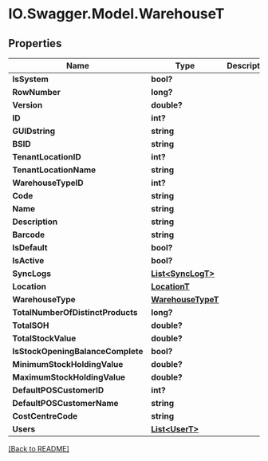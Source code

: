 # IO.Swagger.Model.WarehouseT
## Properties

Name | Type | Description | Notes
------------ | ------------- | ------------- | -------------
**IsSystem** | **bool?** |  | [optional] 
**RowNumber** | **long?** |  | [optional] 
**Version** | **double?** |  | [optional] 
**ID** | **int?** |  | [optional] 
**GUIDstring** | **string** |  | [optional] 
**BSID** | **string** |  | [optional] 
**TenantLocationID** | **int?** |  | [optional] 
**TenantLocationName** | **string** |  | [optional] 
**WarehouseTypeID** | **int?** |  | [optional] 
**Code** | **string** |  | [optional] 
**Name** | **string** |  | [optional] 
**Description** | **string** |  | [optional] 
**Barcode** | **string** |  | [optional] 
**IsDefault** | **bool?** |  | [optional] 
**IsActive** | **bool?** |  | [optional] 
**SyncLogs** | [**List&lt;SyncLogT&gt;**](SyncLogT.md) |  | [optional] 
**Location** | [**LocationT**](LocationT.md) |  | [optional] 
**WarehouseType** | [**WarehouseTypeT**](WarehouseTypeT.md) |  | [optional] 
**TotalNumberOfDistinctProducts** | **long?** |  | [optional] 
**TotalSOH** | **double?** |  | [optional] 
**TotalStockValue** | **double?** |  | [optional] 
**IsStockOpeningBalanceComplete** | **bool?** |  | [optional] 
**MinimumStockHoldingValue** | **double?** |  | [optional] 
**MaximumStockHoldingValue** | **double?** |  | [optional] 
**DefaultPOSCustomerID** | **int?** |  | [optional] 
**DefaultPOSCustomerName** | **string** |  | [optional] 
**CostCentreCode** | **string** |  | [optional] 
**Users** | [**List&lt;UserT&gt;**](UserT.md) |  | [optional] 

 [[Back to README]](../README.md)

